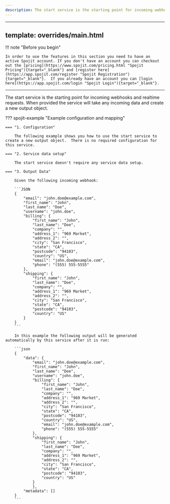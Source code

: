 ```yaml
---
description: The start service is the starting point for incoming webhooks and realtime requests.  When provided the service will take any incoming data and create a new output object. This start service can be added to your workflow and connect and share data with other services.
---
```

---
template: overrides/main.html
---
!!! note "Before you begin" 

    In order to use the features in this section you need to have an active Spojit account. If you don't have an account you can checkout out the [pricing](https://www.spojit.com/pricing.html "Spojit Pricing"){target="_blank"} and [register here](https://app.spojit.com/register "Spojit Registration"){target="_blank"}.  If you already have an account you can [login here](https://app.spojit.com/login "Spojit Login"){target="_blank"}.
___
  
The start service is the starting point for incoming webhooks and realtime requests.  When provided the service will take any incoming data and create a new output object.

??? spojit-example "Example configuration and mapping"

    === "1. Configuration"

        The following example shows you how to use the start service to create a new output object.  There is no required configuration for this service.

    === "2. Service data setup"

        The start service doesn't require any service data setup.
    
    === "3. Output Data"

        Given the following incoming webhook:

        ```JSON
        {
            "email": "john.doe@example.com",
            "first_name": "John",
            "last_name": "Doe",
            "username": "john.doe",
            "billing": {
                "first_name": "John",
                "last_name": "Doe",
                "company": "",
                "address_1": "969 Market",
                "address_2": "",
                "city": "San Francisco",
                "state": "CA",
                "postcode": "94103",
                "country": "US",
                "email": "john.doe@example.com",
                "phone": "(555) 555-5555"
            },
            "shipping": {
                "first_name": "John",
                "last_name": "Doe",
                "company": "",
                "address_1": "969 Market",
                "address_2": "",
                "city": "San Francisco",
                "state": "CA",
                "postcode": "94103",
                "country": "US"
            }
        }
        ```
        
        In this example the following output will be generated automatically by this service after it is run:

        ```json
        {
            "data": {
                "email": "john.doe@example.com",
                "first_name": "John",
                "last_name": "Doe",
                "username": "john.doe",
                "billing": {
                    "first_name": "John",
                    "last_name": "Doe",
                    "company": "",
                    "address_1": "969 Market",
                    "address_2": "",
                    "city": "San Francisco",
                    "state": "CA",
                    "postcode": "94103",
                    "country": "US",
                    "email": "john.doe@example.com",
                    "phone": "(555) 555-5555"
                },
                "shipping": {
                    "first_name": "John",
                    "last_name": "Doe",
                    "company": "",
                    "address_1": "969 Market",
                    "address_2": "",
                    "city": "San Francisco",
                    "state": "CA",
                    "postcode": "94103",
                    "country": "US"
                }
                },
            "metadata": []
        }
        ```